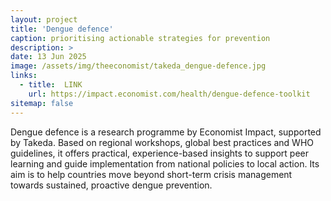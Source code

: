 ```yaml
---
layout: project
title: 'Dengue defence' 
caption: prioritising actionable strategies for prevention
description: >
date: 13 Jun 2025
image: /assets/img/theeconomist/takeda_dengue-defence.jpg
links:
  - title:  LINK
    url: https://impact.economist.com/health/dengue-defence-toolkit
sitemap: false
---
```


<p>Dengue defence is a research programme by Economist Impact, supported by Takeda. Based on regional workshops, global best practices and WHO guidelines, it offers practical, experience-based insights to support peer learning and guide implementation from national policies to local action. Its aim is to help countries move beyond short-term crisis management towards sustained, proactive dengue prevention.</p>